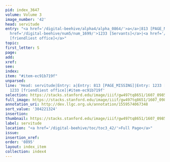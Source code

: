 ```yaml
---
pid: index_3647
volume: Volume 3
image_number: '42'
head: servitude
entry: "<a href='/digital-beehive/alpha4/alpha_0864/'>a</a>|813 [PAGE_MISSING]|<a
  href='/digital-beehive/num5/num_1699/'>1233 [Servants]</a>|<a href='/digital-beehive/num5/num_1700/'>1233
  [friendliest office]</a>"
topic:
first_letter: S
page:
add:
xref:
see:
index:
item: "#item-ec91b719f"
unparsed:
line: 'Head: servitude|Entry: a|Entry: 813 [PAGE_MISSING]|Entry: 1233 [Servants]|Entry:
  1233 [friendliest office]|#item-ec91b719f'
selection: https://stacks.stanford.edu/image/iiif/gw497tq8651/1607_0985/1096,1324,726,142/full/0/default.jpg
full_image: https://stacks.stanford.edu/image/iiif/gw497tq8651/1607_0985/full/full/0/default.jpg
annotation_uri: http://dev.llgc.org.uk/annotation/1559574067348
sort_value: '304221324'
insertion:
thumbnail: https://stacks.stanford.edu/image/iiif/gw497tq8651/1607_0985/1096,1324,726,142/150,/0/default.jpg
label: servitude
location: "<a href='/digital-beehive/toc/toc3_42/'>Full Page</a>"
issue:
insertion_xref:
order: '0895'
layout: index_item
collection: index4
---
```

